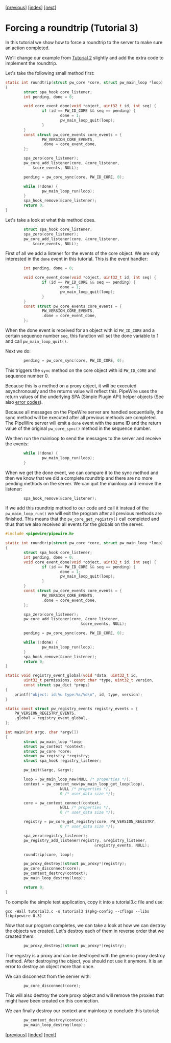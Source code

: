 [[previous]](tutorial2.md) [[index]](tutorial-index.md) [[next]](tutorial4.md)

# Forcing a roundtrip (Tutorial 3)

In this tutorial we show how to force a roundtrip to the server
to make sure an action completed.

We'll change our example from [Tutorial 2](tutorial2.md) slightly
and add the extra code to implement the roundtrip.

Let's take the following small method first:

```c
static int roundtrip(struct pw_core *core, struct pw_main_loop *loop)
{
        struct spa_hook core_listener;
        int pending, done = 0;

        void core_event_done(void *object, uint32_t id, int seq) {
                if (id == PW_ID_CORE && seq == pending) {
                        done = 1;
                        pw_main_loop_quit(loop);
                }
        }
        const struct pw_core_events core_events = {
                PW_VERSION_CORE_EVENTS,
                .done = core_event_done,
        };

        spa_zero(core_listener);
        pw_core_add_listener(core, &core_listener,
			&core_events, NULL);

        pending = pw_core_sync(core, PW_ID_CORE, 0);

        while (!done) {
                pw_main_loop_run(loop);
        }
        spa_hook_remove(&core_listener);
        return 0;
}
```

Let's take a look at what this method does.

```c
        struct spa_hook core_listener;
        spa_zero(core_listener);
        pw_core_add_listener(core, &core_listener,
			&core_events, NULL);
```

First of all we add a listener for the events of the core
object. We are only interested in the `done` event in this
tutorial. This is the event handler:

```c
        int pending, done = 0;

        void core_event_done(void *object, uint32_t id, int seq) {
                if (id == PW_ID_CORE && seq == pending) {
                        done = 1;
                        pw_main_loop_quit(loop);
                }
        }
        const struct pw_core_events core_events = {
                PW_VERSION_CORE_EVENTS,
                .done = core_event_done,
        };
```

When the done event is received for an object with id `PW_ID_CORE`
and a certain sequence number `seq`, this function will set the done
variable to 1 and call `pw_main_loop_quit()`.

Next we do:

```c
        pending = pw_core_sync(core, PW_ID_CORE, 0);
```

This triggers the `sync` method on the core object with id
`PW_ID_CORE` and sequence number 0.

Because this is a method on a proxy object, it will be executed
asynchronously and the returns value will reflect this. PipeWire
uses the return values of the underlying SPA (Simple Plugin API)
helper objects (See also [error codes](spa/design.md#error-codes)).

Because all messages on the PipeWire server are handled sequentially,
the sync method will be executed after all previous methods are
completed. The PipeWire server will emit a `done` event with the
same ID and the return value of the original `pw_core_sync()`
method in the sequence number.

We then run the mainloop to send the messages to the server and
receive the events:

```c
        while (!done) {
                pw_main_loop_run(loop);
        }
```

When we get the done event, we can compare it to the sync method
and then we know that we did a complete roundtrip and there are no
more pending methods on the server. We can quit the mainloop and
remove the listener:

```c
        spa_hook_remove(&core_listener);
```

If we add this roundtrip method to our code and call it instead of the
`pw_main_loop_run()` we will exit the program after all previous methods
are finished. This means that the `pw_core_get_registry()` call
completed and thus that we also received all events for the globals
on the server.


```c
#include <pipewire/pipewire.h>

static int roundtrip(struct pw_core *core, struct pw_main_loop *loop)
{
        struct spa_hook core_listener;
        int pending, done = 0;
        void core_event_done(void *object, uint32_t id, int seq) {
                if (id == PW_ID_CORE && seq == pending) {
                        done = 1;
                        pw_main_loop_quit(loop);
                }
        }
        const struct pw_core_events core_events = {
                PW_VERSION_CORE_EVENTS,
                .done = core_event_done,
        };

        spa_zero(core_listener);
        pw_core_add_listener(core, &core_listener,
                                 &core_events, NULL);

        pending = pw_core_sync(core, PW_ID_CORE, 0);

        while (!done) {
                pw_main_loop_run(loop);
        }
        spa_hook_remove(&core_listener);
        return 0;
}

static void registry_event_global(void *data, uint32_t id,
		uint32_t permissions, const char *type, uint32_t version,
		const struct spa_dict *props)
{
	printf("object: id:%u type:%s/%d\n", id, type, version);
}

static const struct pw_registry_events registry_events = {
	PW_VERSION_REGISTRY_EVENTS,
	.global = registry_event_global,
};

int main(int argc, char *argv[])
{
        struct pw_main_loop *loop;
        struct pw_context *context;
        struct pw_core *core;
        struct pw_registry *registry;
        struct spa_hook registry_listener;

        pw_init(&argc, &argv);

        loop = pw_main_loop_new(NULL /* properties */);
        context = pw_context_new(pw_main_loop_get_loop(loop),
                        NULL /* properties */,
                        0 /* user_data size */);

        core = pw_context_connect(context,
                        NULL /* properties */,
                        0 /* user_data size */);

        registry = pw_core_get_registry(core, PW_VERSION_REGISTRY,
                        0 /* user_data size */);

        spa_zero(registry_listener);
        pw_registry_add_listener(registry, &registry_listener,
                                       &registry_events, NULL);

        roundtrip(core, loop);

        pw_proxy_destroy((struct pw_proxy*)registry);
        pw_core_disconnect(core);
        pw_context_destroy(context);
        pw_main_loop_destroy(loop);

        return 0;
}
```

To compile the simple test application, copy it into a tutorial3.c file and
use:

```
gcc -Wall tutorial3.c -o tutorial3 $(pkg-config --cflags --libs libpipewire-0.3)
```

Now that our program completes, we can take a look at how we can destroy
the objects we created. Let's destroy each of them in reverse order that we
created them:

```c
        pw_proxy_destroy((struct pw_proxy*)registry);
```

The registry is a proxy and can be destroyed with the generic proxy destroy
method. After destroying the object, you should not use it anymore. It is
an error to destroy an object more than once.

We can disconnect from the server with:

```c
        pw_core_disconnect(core);
```

This will also destroy the core proxy object and will remove the proxies
that might have been created on this connection.

We can finally destroy our context and mainloop to conclude this tutorial:

```c
        pw_context_destroy(context);
        pw_main_loop_destroy(loop);
```

[[previous]](tutorial2.md) [[index]](tutorial-index.md) [[next]](tutorial4.md)
